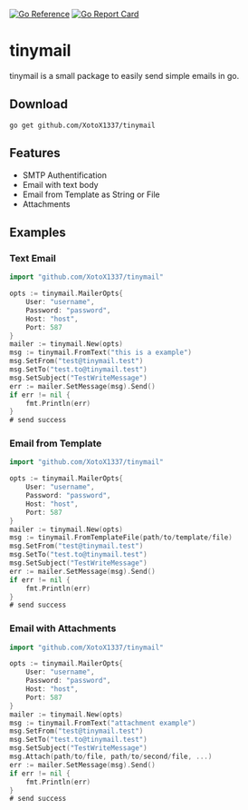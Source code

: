 
[![Go Reference](https://pkg.go.dev/badge/github.com/XotoX1337/tinymail.svg)](https://pkg.go.dev/github.com/XotoX1337/tinymail)
[![Go Report Card](https://goreportcard.com/badge/github.com/XotoX1337/tinymail)](https://goreportcard.com/report/github.com/XotoX1337/tinymail)

# tinymail
tinymail is a small package to easily send simple emails in go.

## Download
```
go get github.com/XotoX1337/tinymail
```
## Features

* SMTP Authentification
* Email with text body
* Email from Template as String or File
* Attachments

## Examples

### Text Email
```go
import "github.com/XotoX1337/tinymail"

opts := tinymail.MailerOpts{
    User: "username",
    Password: "password",
    Host: "host",
    Port: 587
}
mailer := tinymail.New(opts)
msg := tinymail.FromText("this is a example")
msg.SetFrom("test@tinymail.test")
msg.SetTo("test.to@tinymail.test")
msg.SetSubject("TestWriteMessage")
err := mailer.SetMessage(msg).Send()
if err != nil {
    fmt.Println(err)
}
# send success
```

### Email from Template
```go
import "github.com/XotoX1337/tinymail"

opts := tinymail.MailerOpts{
    User: "username",
    Password: "password",
    Host: "host",
    Port: 587
}
mailer := tinymail.New(opts)
msg := tinymail.FromTemplateFile(path/to/template/file)
msg.SetFrom("test@tinymail.test")
msg.SetTo("test.to@tinymail.test")
msg.SetSubject("TestWriteMessage")
err := mailer.SetMessage(msg).Send()
if err != nil {
    fmt.Println(err)
}
# send success
```

### Email with Attachments
```go
import "github.com/XotoX1337/tinymail"

opts := tinymail.MailerOpts{
    User: "username",
    Password: "password",
    Host: "host",
    Port: 587
}
mailer := tinymail.New(opts)
msg := tinymail.FromText("attachment example")
msg.SetFrom("test@tinymail.test")
msg.SetTo("test.to@tinymail.test")
msg.SetSubject("TestWriteMessage")
msg.Attach(path/to/file, path/to/second/file, ...)
err := mailer.SetMessage(msg).Send()
if err != nil {
    fmt.Println(err)
}
# send success
```

